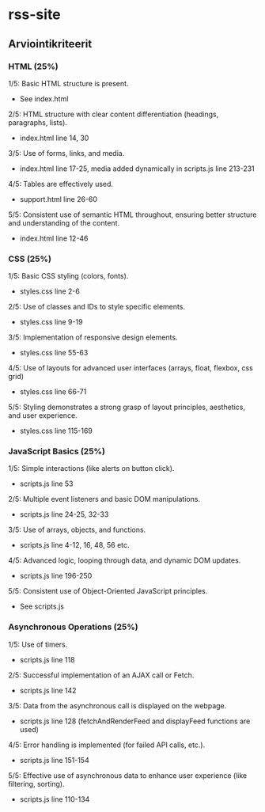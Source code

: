 # rss-site

## Arviointikriteerit

### HTML (25%)
1/5: Basic HTML structure is present.
- See index.html

2/5: HTML structure with clear content differentiation (headings, paragraphs, lists).
- index.html line 14, 30

3/5: Use of forms, links, and media.
- index.html line 17-25, media added dynamically in scripts.js line 213-231

4/5: Tables are effectively used.
- support.html line 26-60

5/5: Consistent use of semantic HTML throughout, ensuring better structure and understanding of the content.
- index.html line 12-46

### CSS (25%)
1/5: Basic CSS styling (colors, fonts).
- styles.css line 2-6

2/5: Use of classes and IDs to style specific elements.
- styles.css line 9-19

3/5: Implementation of responsive design elements.
- styles.css line 55-63

4/5: Use of layouts for advanced user interfaces (arrays, float, flexbox, css grid)
- styles.css line 66-71

5/5: Styling demonstrates a strong grasp of layout principles, aesthetics, and user experience.
- styles.css line 115-169

### JavaScript Basics (25%)
1/5: Simple interactions (like alerts on button click).
- scripts.js line 53

2/5: Multiple event listeners and basic DOM manipulations.
- scripts.js line 24-25, 32-33

3/5: Use of arrays, objects, and functions.
- scripts.js line 4-12, 16, 48, 56 etc.

4/5: Advanced logic, looping through data, and dynamic DOM updates.
- scripts.js line 196-250

5/5: Consistent use of Object-Oriented JavaScript principles.
- See scripts.js

### Asynchronous Operations (25%)
1/5: Use of timers.
- scripts.js line 118

2/5: Successful implementation of an AJAX call or Fetch.
- scripts.js line 142

3/5: Data from the asynchronous call is displayed on the webpage.
- scripts.js line 128 (fetchAndRenderFeed and displayFeed functions are used)

4/5: Error handling is implemented (for failed API calls, etc.).
- scripts.js line 151-154

5/5: Effective use of asynchronous data to enhance user experience (like filtering, sorting).
- scripts.js line 110-134
